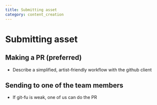 ```yaml
---
title: Submitting asset
category: content_creation
---
```


# Submitting asset

## Making a PR (preferred)

- Describe a simplified, artist-friendly workflow with the github client

## Sending to one of the team members

- If git-fu is weak, one of us can do the PR
